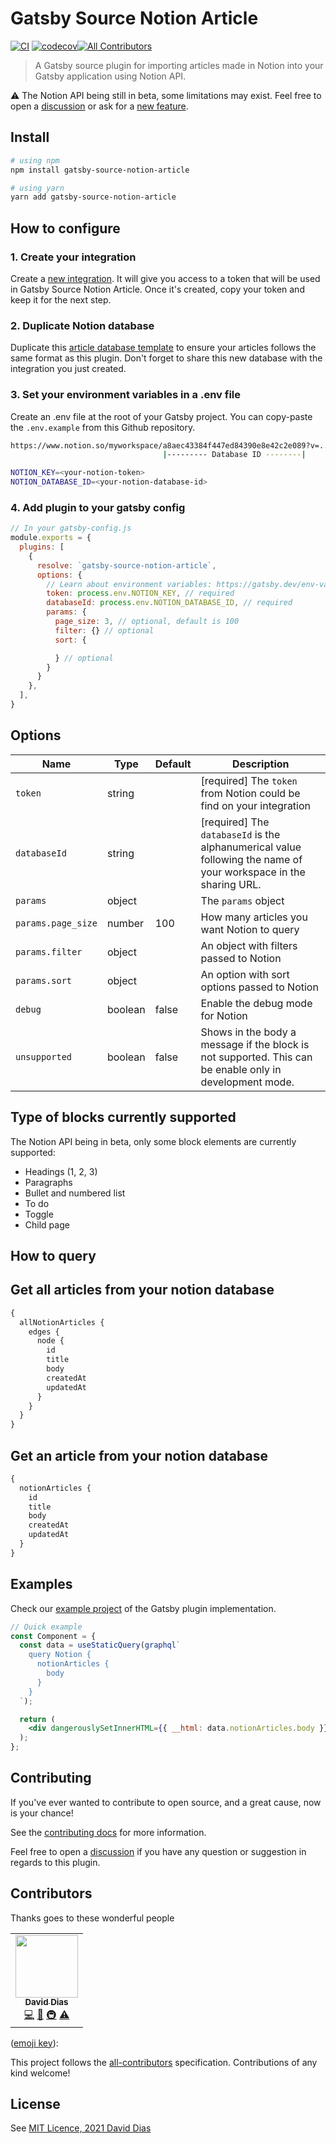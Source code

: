 # Gatsby Source Notion Article
[![CI](https://github.com/thedaviddias/gatsby-source-notion-article/actions/workflows/production.yml/badge.svg)](https://github.com/thedaviddias/gatsby-source-notion-article/actions/workflows/production.yml)
[![codecov](https://codecov.io/gh/thedaviddias/gatsby-source-notion-article/branch/main/graph/badge.svg?token=v51j0wzBSl)](https://codecov.io/gh/thedaviddias/gatsby-source-notion-article)<!-- ALL-CONTRIBUTORS-BADGE:START - Do not remove or modify this section -->[![All Contributors](https://img.shields.io/badge/all_contributors-1-orange.svg)](#contributors-)<!-- ALL-CONTRIBUTORS-BADGE:END -->

> A Gatsby source plugin for importing articles made in Notion into your Gatsby application using Notion API.

⚠️ The Notion API being still in beta, some limitations may exist. Feel free to open a [discussion][discussion] or ask for a [new feature][newissue].

## Install

```sh
# using npm
npm install gatsby-source-notion-article

# using yarn
yarn add gatsby-source-notion-article
```

## How to configure

### 1. Create your integration

Create a [new integration][notionIntegration]. It will give you access to a token that will be used in Gatsby Source Notion Article.
Once it's created, copy your token and keep it for the next step.
### 2. Duplicate Notion database

Duplicate this [article database template][databaseTemplate] to ensure your articles follows the same format as this plugin. Don't forget to share this new database with the integration you just created.
### 3. Set your environment variables in a .env file

Create an .env file at the root of your Gatsby project. You can copy-paste the `.env.example` from this Github repository.

```sh
https://www.notion.so/myworkspace/a8aec43384f447ed84390e8e42c2e089?v=...
                                  |--------- Database ID --------|
```

```sh
NOTION_KEY=<your-notion-token>
NOTION_DATABASE_ID=<your-notion-database-id>
```

### 4. Add plugin to your gatsby config

```javascript
// In your gatsby-config.js
module.exports = {
  plugins: [
    {
      resolve: `gatsby-source-notion-article`,
      options: {
        // Learn about environment variables: https://gatsby.dev/env-vars
        token: process.env.NOTION_KEY, // required
        databaseId: process.env.NOTION_DATABASE_ID, // required
        params: {
          page_size: 3, // optional, default is 100
          filter: {} // optional
          sort: {

          } // optional
        }
      }
    },
  ],
}
```

## Options


| Name               | Type    | Default | Description                                                                                                      |
|--------------------|---------|---------|------------------------------------------------------------------------------------------------------------------|
| `token`            | string  |         | [required] The `token` from Notion could be find on your integration                                             |
| `databaseId`       | string  |         | [required] The `databaseId` is the alphanumerical value following the name of your workspace in the sharing URL. |
| `params`           | object  |         | The `params` object                                                                                              |
| `params.page_size` | number  | 100     | How many articles you want Notion to query                                                                       |
| `params.filter`    | object  |         | An object with filters passed to Notion                                                                          |
| `params.sort`      | object  |         | An option with sort options passed to Notion                                                                     |
| `debug`            | boolean | false   | Enable the debug mode for Notion                                                                                 |
| `unsupported`      | boolean | false   | Shows in the body a message if the block is not supported. This can be enable only in development mode.          |

## Type of blocks currently supported

The Notion API being in beta, only some block elements are currently supported:

- Headings (1, 2, 3)
- Paragraphs
- Bullet and numbered list
- To do
- Toggle
- Child page

## How to query

## Get all articles from your notion database

```graphql
{
  allNotionArticles {
    edges {
      node {
        id
        title
        body
        createdAt
        updatedAt
      }
    }
  }
}
```

## Get an article from your notion database

```graphql
{
  notionArticles {
    id
    title
    body
    createdAt
    updatedAt
  }
}
```

## Examples

Check our [example project][sample] of the Gatsby plugin implementation.

```jsx
// Quick example
const Component = {
  const data = useStaticQuery(graphql`
    query Notion {
      notionArticles {
        body
      }
    }
  `);

  return (
    <div dangerouslySetInnerHTML={{ __html: data.notionArticles.body }} />
  );
};
```

## Contributing
If you've ever wanted to contribute to open source, and a great cause, now is your chance!

See the [contributing docs](./CONTRIBUTING.md) for more information.

Feel free to open a [discussion][discussion] if you have any question or suggestion in regards to this plugin.

## Contributors

Thanks goes to these wonderful people
<!-- ALL-CONTRIBUTORS-LIST:START - Do not remove or modify this section -->
<!-- prettier-ignore-start -->
<!-- markdownlint-disable -->
<table>
  <tr>
    <td align="center"><a href="https://thedaviddias.dev"><img src="https://avatars.githubusercontent.com/u/237229?v=4?s=100" width="100px;" alt=""/><br /><sub><b>David Dias</b></sub></a><br /><a href="https://github.com/thedaviddias/gatsby-source-notion-article/commits?author=thedaviddias" title="Code">💻</a> <a href="https://github.com/thedaviddias/gatsby-source-notion-article/commits?author=thedaviddias" title="Documentation">📖</a> <a href="#infra-thedaviddias" title="Infrastructure (Hosting, Build-Tools, etc)">🚇</a> <a href="https://github.com/thedaviddias/gatsby-source-notion-article/commits?author=thedaviddias" title="Tests">⚠️</a></td>
  </tr>
</table>

<!-- markdownlint-restore -->
<!-- prettier-ignore-end -->

<!-- ALL-CONTRIBUTORS-LIST:END -->
([emoji key](https://allcontributors.org/docs/en/emoji-key)):

<!-- ALL-CONTRIBUTORS-LIST:START - Do not remove or modify this section -->
<!-- prettier-ignore-start -->
<!-- markdownlint-disable -->


<!-- markdownlint-enable -->
<!-- prettier-ignore-end -->
<!-- ALL-CONTRIBUTORS-LIST:END -->

This project follows the
[all-contributors](https://github.com/all-contributors/all-contributors)
specification. Contributions of any kind welcome!
## License

See [MIT Licence, 2021 David Dias](./LICENSE)

[notionDeveloper]: https://developers.notion.com/
[databaseTemplate]: https://www.notion.so/gatsbysourcenotionarticles/f105a175e01b437d85a7b433d637bf14
[notionIntegration]: https://www.notion.so/my-integrations
[notionIntegrationDoc]: https://developers.notion.com/docs/getting-started#create-a-new-integration
[discussion]: https://github.com/thedaviddias/gatsby-source-notion-article/discussions
[newissue]: https://github.com/thedaviddias/gatsby-source-notion-article/issues/new
[sample]: https://github.com/thedaviddias/gatsby-source-notion-article-sample
